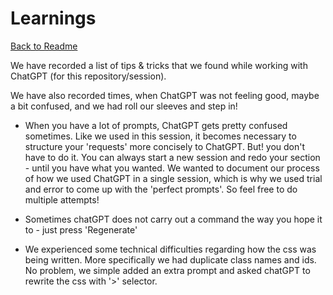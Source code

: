 # Learnings

[Back to Readme](./Readme.md)

We have recorded a list of tips & tricks that we found while working with ChatGPT (for this repository/session).

We have also recorded times, when ChatGPT was not feeling good, maybe a bit confused, and we had roll our sleeves and step in!



- When you have a lot of prompts, ChatGPT gets pretty confused sometimes. Like we used in this session, it becomes necessary to structure your 'requests' more concisely to ChatGPT. But! you don't have to do it. You can always start a new session and redo your section - until you have what you wanted. We wanted to document our process of how we used ChatGPT in a single session, which is why we used trial and error to come up with the 'perfect prompts'. So feel free to do multiple attempts!

- Sometimes chatGPT does not carry out a command the way you hope it to - just press 'Regenerate'

- We experienced some technical difficulties regarding how the css was being written. More specifically we had duplicate class names and ids. No problem, we simple added an extra prompt and asked chatGPT to rewrite the css with '>' selector.


